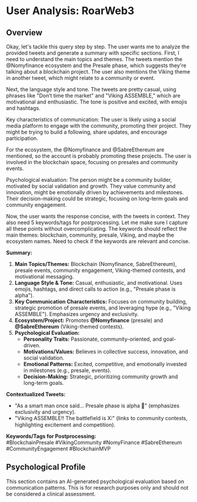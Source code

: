 # User Analysis: RoarWeb3

## Overview

<think>
Okay, let's tackle this query step by step. The user wants me to analyze the provided tweets and generate a summary with specific sections. First, I need to understand the main topics and themes. The tweets mention the @Nomyfinance ecosystem and the Presale phase, which suggests they're talking about a blockchain project. The user also mentions the Viking theme in another tweet, which might relate to a community or event.

Next, the language style and tone. The tweets are pretty casual, using phrases like "Don’t time the market" and "Viking ASSEMBLE," which are motivational and enthusiastic. The tone is positive and excited, with emojis and hashtags. 

Key characteristics of communication: The user is likely using a social media platform to engage with the community, promoting their project. They might be trying to build a following, share updates, and encourage participation. 

For the ecosystem, the @Nomyfinance and @SabreEthereum are mentioned, so the account is probably promoting these projects. The user is involved in the blockchain space, focusing on presales and community events.

Psychological evaluation: The person might be a community builder, motivated by social validation and growth. They value community and innovation, might be emotionally driven by achievements and milestones. Their decision-making could be strategic, focusing on long-term goals and community engagement.

Now, the user wants the response concise, with the tweets in context. They also need 5 keywords/tags for postprocessing. Let me make sure I capture all these points without overcomplicating. The keywords should reflect the main themes: blockchain, community, presale, Viking, and maybe the ecosystem names. Need to check if the keywords are relevant and concise.
</think>

**Summary:**  
1. **Main Topics/Themes:** Blockchain (Nomyfinance, SabreEthereum), presale events, community engagement, Viking-themed contests, and motivational messaging.  
2. **Language Style & Tone:** Casual, enthusiastic, and motivational. Uses emojis, hashtags, and direct calls to action (e.g., "Presale phase is alpha").  
3. **Key Communication Characteristics:** Focuses on community building, strategic promotion of presale events, and leveraging hype (e.g., "Viking ASSEMBLE"). Emphasizes urgency and exclusivity.  
4. **Ecosystem/Project:** Promotes **@Nomyfinance** (presale) and **@SabreEthereum** (Viking-themed contests).  
5. **Psychological Evaluation:**  
   - **Personality Traits:** Passionate, community-oriented, and goal-driven.  
   - **Motivations/Values:** Believes in collective success, innovation, and social validation.  
   - **Emotional Patterns:** Excited, competitive, and emotionally invested in milestones (e.g., presale, events).  
   - **Decision-Making:** Strategic, prioritizing community growth and long-term goals.  

**Contextualized Tweets:**  
- "As a smart man once said… Presale phase is alpha 👀" (emphasizes exclusivity and urgency).  
- "Viking ASSEMBLE‼️ The battlefield is X❕" (links to community contests, highlighting excitement and competition).  

**Keywords/Tags for Postprocessing:**  
#BlockchainPresale #VikingCommunity #NomyFinance #SabreEthereum #CommunityEngagement #BlockchainMVP

## Psychological Profile

This section contains an AI-generated psychological evaluation based on communication patterns. This is for research purposes only and should not be considered a clinical assessment.